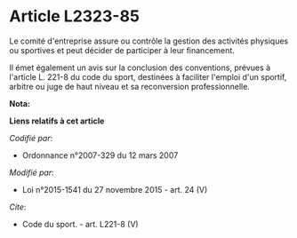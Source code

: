 # Article L2323-85

Le comité d'entreprise assure ou contrôle la gestion des activités physiques ou sportives et peut décider de participer à
leur financement. 

Il émet également un avis sur la conclusion des conventions, prévues à l'article L. 221-8 du code du sport, destinées à
faciliter l'emploi d'un sportif, arbitre ou juge de haut niveau et sa reconversion professionnelle.

**Nota:**



**Liens relatifs à cet article**

_Codifié par_:

  - Ordonnance n°2007-329 du 12 mars 2007

_Modifié par_:

  - Loi n°2015-1541 du 27 novembre 2015 - art. 24 (V)

_Cite_:

  - Code du sport. - art. L221-8 (V)
